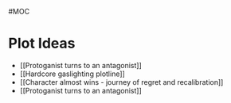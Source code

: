 #MOC 

# Plot Ideas

- [[Protoganist turns to an antagonist]]
- [[Hardcore gaslighting plotline]] 
- [[Character almost wins - journey of regret and recalibration]]
- [[Protoganist turns to an antagonist]]